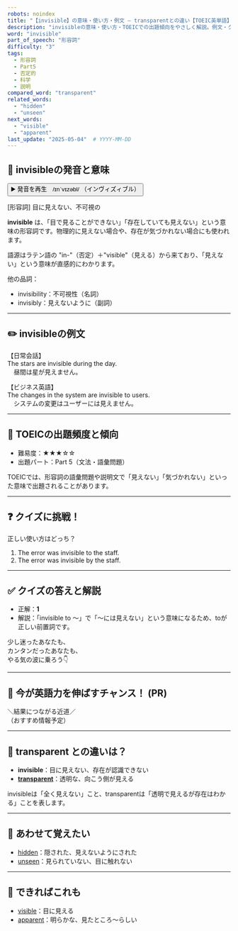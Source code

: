```yaml
---
robots: noindex
title: "【invisible】の意味・使い方・例文 ― transparentとの違い【TOEIC英単語】"
description: "invisibleの意味・使い方・TOEICでの出題傾向をやさしく解説。例文・クイズ付きでtransparentとの違いもわかりやすく学べます。"
word: "invisible"
part_of_speech: "形容詞"
difficulty: "3"
tags:
  - 形容詞
  - Part5
  - 否定的
  - 科学
  - 説明
compared_word: "transparent"
related_words:
  - "hidden"
  - "unseen"
next_words:
  - "visible"
  - "apparent"
last_update: "2025-05-04"  # YYYY-MM-DD
---
```


## 🔰 invisibleの発音と意味

<button class="play-audio" onclick="playTTS('invisible')">
  <span class="play-audio-main">
    ▶️ 発音を再生　/ɪnˈvɪzəbl/
  </span>
  <span class="play-audio-sub">
    （インヴィズィブル）
  </span>
</button>

[形容詞] 目に見えない、不可視の

**invisible** は、「目で見ることができない」「存在していても見えない」という意味の形容詞です。物理的に見えない場合や、存在が気づかれない場合にも使われます。

語源はラテン語の "in-"（否定）＋"visible"（見える）から来ており、「見えない」という意味が直感的にわかります。

他の品詞：  
- invisibility：不可視性（名詞）
- invisibly：見えないように（副詞）

---

## ✏️ invisibleの例文

【日常会話】  
The stars are invisible during the day.  
　昼間は星が見えません。

【ビジネス英語】  
The changes in the system are invisible to users.  
　システムの変更はユーザーには見えません。

---

## 🎯 TOEICの出題頻度と傾向

- 難易度：★★★☆☆
- 出題パート：Part 5（文法・語彙問題）

TOEICでは、形容詞の語彙問題や説明文で「見えない」「気づかれない」といった意味で出題されることがあります。

---

## ❓ クイズに挑戦！

正しい使い方はどっち？

1. The error was invisible to the staff.  
2. The error was invisible by the staff.

---

## ✅ クイズの答えと解説

- 正解：**1**
- 解説：「invisible to ～」で「～には見えない」という意味になるため、toが正しい前置詞です。

少し迷ったあなたも、  
カンタンだったあなたも、  
やる気の波に乗ろう👇️

---

## 🚀 今が英語力を伸ばすチャンス！ (PR)

<div class="info-center">
＼結果につながる近道／<br>  
（おすすめ情報予定）
</div>

---

## 🤔  transparent との違いは？

- **invisible**：目に見えない、存在が認識できない
- **[transparent](/word/transparent)**：透明な、向こう側が見える

invisibleは「全く見えない」こと、transparentは「透明で見えるが存在はわかる」ことを表します。

---

## 🧩 あわせて覚えたい

- [hidden](/word/hidden)：隠された、見えないようにされた
- [unseen](/word/unseen)：見られていない、目に触れない

---

## 📖 できればこれも

- [visible](/word/visible)：目に見える
- [apparent](/word/apparent)：明らかな、見たところ～らしい

<!-- cvid: aid37_bid32 -->
